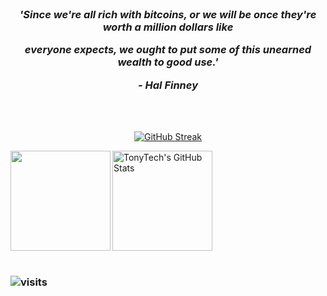 <br/>

<h3 align="center">
 <p><i> 'Since we're all rich with bitcoins, or we will be once they're worth a million dollars like </i></p>
 <p><i> everyone expects, we ought to put some of this unearned wealth to good use.' </i></p>
 <p align="center"><i>- Hal Finney </i></p> 
</h3>

<br/>
<br/>

<div id="badges" align="center">

[![GitHub Streak](https://streak-stats.demolab.com?user=tonytech83&theme=gruvbox_duo&hide_border=true)](https://git.io/streak-stats)
</div>

<div>
 
 <img height="160" align="left" src="https://github-readme-stats.vercel.app/api?username=tonytech83&show_icons=true&theme=transparent&title_color=FF6D28&text_color=A8E890&hide_border=true" />
 <img height="160" alt="TonyTech's GitHub Stats" src="https://github-readme-stats.vercel.app/api/top-langs/?username=tonytech83&layout=compact&hide_border=true&bg_color=ffffff00&title_color=FF6D28&text_color=A8E890" />

</div>
 
<br/>

### ![visits](https://komarev.com/ghpvc/?username=ivoivanov083006)
